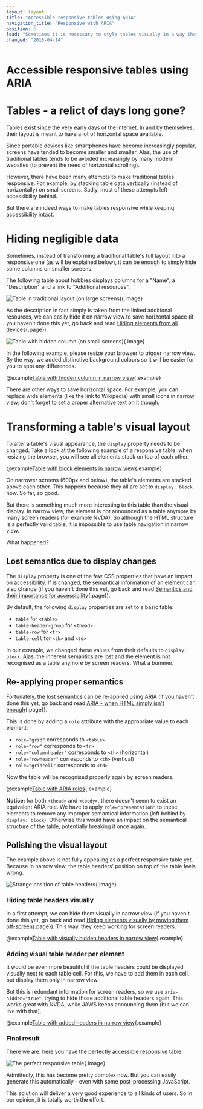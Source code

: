 ```yaml
---
layout: layout
title: "Accessible responsive tables using ARIA"
navigation_title: "Responsive with ARIA"
position: 6
lead: "Sometimes it is necessary to style tables visually in a way that standard tables are not capable of. For example, responsive tables want to stack table data vertically on small devices. But when changing an element's visual properties, you are potentially messing with its semantic presentation, too. This can be fixed with ARIA."
changed: "2018-04-14"
---
```


# Accessible responsive tables using ARIA

# Tables - a relict of days long gone?

Tables exist since the very early days of the internet. In and by themselves, their layout is meant to have a lot of horizontal space available.

Since portable devices like smartphones have become increasingly popular, screens have tended to become smaller and smaller. Alas, the use of traditional tables tends to be avoided increasingly by many modern websites (to prevent the need of horizontal scrolling).

However, there have been many attempts to make traditional tables responsive. For example, by stacking table data vertically (instead of horizontally) on small screens. Sadly, most of these attempts left accessibility behind.

But there are indeed ways to make tables responsive while keeping accessibility intact.

# Hiding negligible data

Sometimes, instead of transforming a traditional table's full layout into a responsive one (as will be explained below), it can be enough to simply hide some columns on smaller screens.

The following table about hobbies displays columns for a "Name", a "Description" and a link to "Additional resources".

![Table in traditional layout (on large screens)](_media/table-in-traditional-layout-on-large-screens.png){.image}

As the description in fact simply is taken from the linked additional resources, we can easily hide it on narrow view to save horizontal space (if you haven't done this yet, go back and read [Hiding elements from all devices](/examples/hiding-elements/from-all-devices){.page}).

![Table with hidden column (on small screens)](_media/table-with-hidden-column-on-small-screens.png){.image}

In the following example, please resize your browser to trigger narrow view. By the way, we added distinctive background colours so it will be easier for you to spot any differences.

@example[Table with hidden column in narrow view](table-with-hidden-column-in-narrow-view){.example}

There are other ways to save horizontal space. For example, you can replace wide elements (like the link to Wikipedia) with small icons in narrow view; don't forget to set a proper alternative text on it though.

# Transforming a table's visual layout

To alter a table's visual appearance, the `display` property needs to be changed. Take a look at the following example of a responsive table: when resizing the browser, you will see all elements stack on top of each other.

@example[Table with block elements in narrow view](table-with-block-elements-in-narrow-view){.example}

On narrower screens (600px and below), the table's elements are stacked above each other. This happens because they all are set to `display: block` now. So far, so good.

But there is something much more interesting to this table than the visual display. In narrow view, the element is not announced as a table anymore by many screen readers (for example NVDA). So although the HTML structure is a perfectly valid table, it is impossible to use table navigation in narrow view.

What happened?

## Lost semantics due to display changes

The `display` property is one of the few CSS properties that have an impact on accessibility. If is changed, the semantical information of an element can also change (if you haven't done this yet, go back and read [Semantics and their importance for accessibility](/knowledge/semantics){.page}).

By default, the following `display` properties are set to a basic table:

- `table` for `<table>`
- `table-header-group` for `<thead>`
- `table-row` for `<tr>`
- `table-cell` for `<th>` and `<td>`

In our example, we changed these values from their defaults to `display: block`. Alas, the inherent semantics are lost and the element is not recognised as a table anymore by screen readers. What a bummer.

## Re-applying proper semantics

Fortunately, the lost semantics can be re-applied using ARIA (if you haven't done this yet, go back and read [ARIA - when HTML simply isn't enough](/knowledge/aria){.page}).

This is done by adding a `role` attribute with the appropriate value to each element:

- `role="grid"` corresponds to `<table>`
- `role="row"` corresponds to `<tr>`
- `role="columnheader"` corresponds to `<th>` (horizontal)
- `role="rowheader"` corresponds to `<th>` (vertical)
- `role="gridcell"` corresponds to `<td>`

Now the table will be recognised properly again by screen readers.

@example[Table with ARIA roles](table-with-aria-roles){.example}

**Notice:** for both `<thead>` and `<tbody>`, there doesn't seem to exist an equivalent ARIA role. We have to apply `role="presentation"` to these elements to remove any improper semantical information (left behind by `display: block`). Otherwise this would have an impact on the semantical structure of the table, potentially breaking it once again.

## Polishing the visual layout

The example above is not fully appealing as a perfect responsive table yet. Because in narrow view, the table headers' position on top of the table feels wrong.

![Strange position of table headers](_media/strange-position-of-table-headers.png){.image}

### Hiding table headers visually

In a first attempt, we can hide them visually in narrow view (if you haven't done this yet, go back and read [Hiding elements visually by moving them off-screen](/examples/hiding-elements/visually){.page}). This way, they keep working for screen readers.

@example[Table with visually hidden headers in narrow view](table-with-visually-hidden-headers-in-narrow-view){.example}

### Adding visual table header per element

It would be even more beautiful if the table headers could be displayed visually next to each table cell. For this, we have to add them in each cell, but display them only in narrow view.

But this is redundant information for screen readers, so we use `aria-hidden="true"`, trying to hide those additional table headers again. This works great with NVDA, while JAWS keeps announcing them (but we can live with that).

@example[Table with added headers in narrow view](table-with-added-headers-in-narrow-view){.example}

### Final result

There we are: here you have the perfectly accessible responsive table.

![The perfect responsive table](_media/the-perfect-responsive-table.png){.image}

Admittedly, this has become pretty complex now. But you can easily generate this automatically - even with some post-processing JavaScript.

This solution will deliver a very good experience to all kinds of users. So in our opinion, it is totally worth the effort.